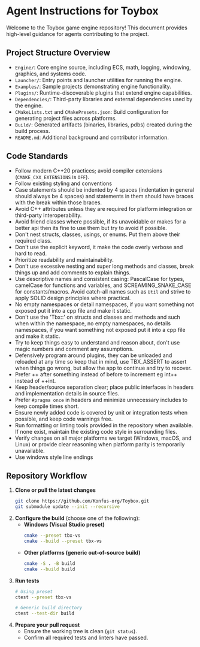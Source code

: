# Agent Instructions for Toybox

Welcome to the Toybox game engine repository! This document provides high-level guidance for agents contributing to the project.

## Project Structure Overview
- `Engine/`: Core engine source, including ECS, math, logging, windowing, graphics, and systems code.
- `Launcher/`: Entry points and launcher utilities for running the engine.
- `Examples/`: Sample projects demonstrating engine functionality.
- `Plugins/`: Runtime-discoverable plugins that extend engine capabilities.
- `Dependencies/`: Third-party libraries and external dependencies used by the engine.
- `CMakeLists.txt` and `CMakePresets.json`: Build configuration for generating project files across platforms.
- `Build/`: Generated artifacts (binaries, libraries, pdbs) created during the build process.
- `README.md`: Additional background and contributor information.

## Code Standards
- Follow modern C++20 practices; avoid compiler extensions (`CMAKE_CXX_EXTENSIONS` is `OFF`).
- Follow existing styling and conventions
- Case statements should be indented by 4 spaces (indentation in general should always be 4 spaces) and statements in them should have braces with the break within those braces.
- Avoid C++ attributes unless they are required for platform integration or third-party interoperability.
- Avoid friend classes where possible, if its unavoidable or makes for a better api then its fine to use them but try to avoid if possible.
- Don't nest structs, classes, usings, or enums. Put them above their required class.
- Don't use the explicit keyword, it make the code overly verbose and hard to read.
- Prioritize readability and maintainability.
- Don't use excessive nesting and super long methods and classes, break things up and add comments to explain things.
- Use descriptive names and consistent casing: PascalCase for types, camelCase for functions and variables, and SCREAMING_SNAKE_CASE for constants/macros. Avoid catch-all names such as `Util` and strive to apply SOLID design principles where practical.
- No empty namespaces or detail namespaces, if you want something not exposed put it into a cpp file and make it static.
- Don't use the 'Tbx::' on structs and classes and methods and such when within the namespace, no empty namespaces, no details namespaces, if you want something not exposed put it into a cpp file and make it static.
- Try to keep things easy to understand and reason about, don't use magic numbers and comment any assumptions.
- Defensively program around plugins, they can be unloaded and reloaded at any time so keep that in mind, use TBX_ASSERT to assert when things go wrong, but allow the app to continue and try to recover.
- Prefer ++ after something instead of before to increment eg int++ instead of ++int.
- Keep header/source separation clear; place public interfaces in headers and implementation details in source files.
- Prefer `#pragma once` in headers and minimize unnecessary includes to keep compile times short.
- Ensure newly added code is covered by unit or integration tests when possible, and keep code warnings free.
- Run formatting or linting tools provided in the repository when available. If none exist, maintain the existing code style in surrounding files.
- Verify changes on all major platforms we target (Windows, macOS, and Linux) or provide clear reasoning when platform parity is temporarily unavailable.
- Use windows style line endings

## Repository Workflow
1. **Clone or pull the latest changes**
   ```bash
   git clone https://github.com/Konfus-org/Toybox.git
   git submodule update --init --recursive
   ```
2. **Configure the build** (choose one of the following):
   - **Windows (Visual Studio preset)**
     ```bash
     cmake --preset tbx-vs
     cmake --build --preset tbx-vs
     ```
   - **Other platforms (generic out-of-source build)**
     ```bash
     cmake -S . -B build
     cmake --build build
     ```
3. **Run tests**
   ```bash
   # Using preset
   ctest --preset tbx-vs

   # Generic build directory
   ctest --test-dir build
   ```
4. **Prepare your pull request**
   - Ensure the working tree is clean (`git status`).
   - Confirm all required tests and linters have passed.
